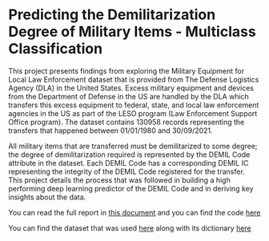 # Predicting the Demilitarization Degree of Military Items - Multiclass Classification

This project presents findings from exploring the Military Equipment for Local Law Enforcement
dataset that is provided from The Defense Logistics Agency (DLA) in the United States. Excess
military equipment and devices from the Department of Defense in the US are handled by the
DLA which transfers this excess equipment to federal, state, and local law enforcement agencies
in the US as part of the LESO program (Law Enforcement Support Office program). The dataset
contains 130958 records representing the transfers that happened between 01/01/1980 and
30/09/2021.

All military items that are transferred must be demilitarized to some degree; the degree of
demilitarization required is represented by the DEMIL Code attribute in the dataset. Each DEMIL
Code has a corresponding DEMIL IC representing the integrity of the DEMIL Code registered for
the transfer. This project details the process that was followed in building a high performing deep
learning predictor of the DEMIL Code and in deriving key insights about the data.

You can read the full report in [this document](./report.pdf) and you can find the code [here](./DLA_multiclass_classification.ipynb)

You can find the dataset that was used [here](./AllStatesAndTerritoriesQTR4FY21.xlsx) along with its dictionary [here](./MeaningOfFieldsInTheDataset.pdf)